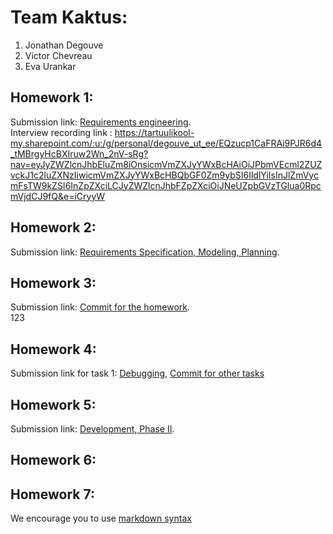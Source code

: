 # Team Kaktus:
1. Jonathan Degouve
2. Victor Chevreau
3. Eva Urankar

## Homework 1:
Submission link: [Requirements engineering](https://bitbucket.org/software-engineering-kaktus/lg10-kaktus/wiki/HW-1%20Requirements%20engineering). <br>
Interview recording link : https://tartuulikool-my.sharepoint.com/:u:/g/personal/degouve_ut_ee/EQzucp1CaFRAi9PJR6d4_tMBrgyHcBXIruw2Wn_2nV-sRg?nav=eyJyZWZlcnJhbEluZm8iOnsicmVmZXJyYWxBcHAiOiJPbmVEcml2ZUZvckJ1c2luZXNzIiwicmVmZXJyYWxBcHBQbGF0Zm9ybSI6IldlYiIsInJlZmVycmFsTW9kZSI6InZpZXciLCJyZWZlcnJhbFZpZXciOiJNeUZpbGVzTGlua0RpcmVjdCJ9fQ&e=iCryyW

## Homework 2:
Submission link: [Requirements Specification, Modeling, Planning](https://bitbucket.org/software-engineering-kaktus/lg10-kaktus/wiki/HW-2%20Requirements%20Specification,%20Modeling,%20Planning).

## Homework 3:
Submission link: [Commit for the homework](https://bitbucket.org/software-engineering-kaktus/lg10-kaktus/commits/7c35f96f5ac7a7fff06a52131adea54e7c3212e4). <br>
123

## Homework 4:
Submission link for task 1: [Debugging](https://bitbucket.org/software-engineering-kaktus/lg10-kaktus/wiki/HW-4%20Development%20Phase%20I), [Commit for other tasks](https://bitbucket.org/software-engineering-kaktus/lg10-kaktus/commits/tag/homework-4) <br>

## Homework 5:
Submission link: [Development, Phase II](https://bitbucket.org/software-engineering-kaktus/lg10-kaktus/commits/tag/homework-5). <br>

## Homework 6:
<Links to the solution>

## Homework 7:
<Links to the solution>

We encourage you to use [markdown syntax](https://confluence.atlassian.com/bitbucketserver/markdown-syntax-guide-776639995.html)